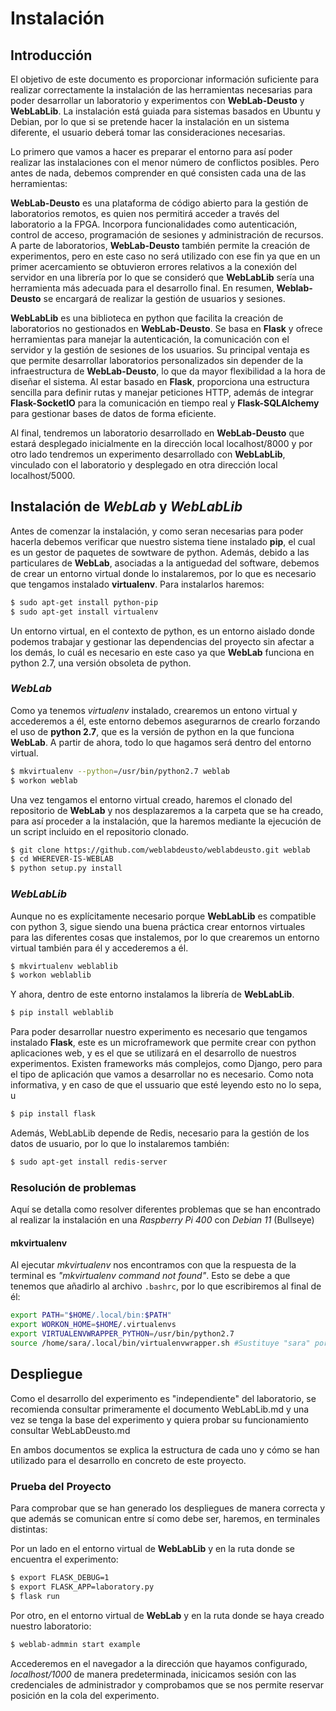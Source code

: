 # Instalación

## Introducción
El objetivo de este documento es proporcionar información suficiente para realizar correctamente la instalación de las herramientas necesarias para poder desarrollar un laboratorio y experimentos con **WebLab-Deusto** y **WebLabLib**. La instalación está guiada para sistemas basados en Ubuntu y Debian, por lo que si se pretende hacer la instalación en un sistema diferente, el usuario deberá tomar las consideraciones necesarias.

Lo primero que vamos a hacer es preparar el entorno para así poder realizar las instalaciones con el menor número de conflictos posibles. Pero antes de nada, debemos comprender en qué consisten cada una de las herramientas:

**WebLab-Deusto** es una plataforma de código abierto para la gestión de laboratorios remotos, es quien nos permitirá acceder a través del laboratorio a la FPGA. Incorpora funcionalidades como autenticación, control de acceso, programación de sesiones y administración de recursos. A parte de laboratorios, **WebLab-Deusto** también permite la creación de experimentos, pero en este caso no será utilizado con ese fin ya que en un primer acercamiento se obtuvieron errores relativos a la conexión del servidor en una librería por lo que se consideró que **WebLabLib** sería una herramienta más adecuada para el desarrollo final. En resumen, **Weblab-Deusto** se encargará de realizar la gestión de usuarios y sesiones. 

**WebLabLib** es una biblioteca en python que facilita la creación de laboratorios no gestionados en **WebLab-Deusto**. Se basa en **Flask** y ofrece herramientas para manejar la autenticación, la comunicación con el servidor y la gestión de sesiones de los usuarios. Su principal ventaja es que permite desarrollar laboratorios personalizados sin depender de la infraestructura de **WebLab-Deusto**, lo que da mayor flexibilidad a la hora de diseñar el sistema. Al estar basado en **Flask**, proporciona una estructura sencilla para definir rutas y manejar peticiones HTTP, además de integrar **Flask-SocketIO** para la comunicación en tiempo real y **Flask-SQLAlchemy** para gestionar bases de datos de forma eficiente.  

Al final, tendremos un laboratorio desarrollado en **WebLab-Deusto** que estará desplegado inicialmente en la dirección local localhost/8000 y por otro lado tendremos un experimento desarrollado con **WebLabLib**, vinculado con el laboratorio y desplegado en otra dirección local localhost/5000.

## Instalación de *WebLab* y *WebLabLib* 
Antes de comenzar la instalación, y como seran necesarias para poder hacerla debemos verificar que nuestro sistema tiene instalado **pip**, el cual es un gestor de paquetes de sowtware de python. Además, debido a las particulares de **WebLab**, asociadas a la antiguedad del software, debemos de crear un entorno virtual donde lo instalaremos, por lo que es necesario que tengamos instalado **virtualenv**. Para instalarlos haremos:

```bash
$ sudo apt-get install python-pip
$ sudo apt-get install virtualenv
```

Un entorno virtual, en el contexto de python, es un entorno aislado donde podemos trabajar y gestionar las dependencias del proyecto sin afectar a los demás, lo cuál es necesario en este caso ya que **WebLab** funciona en python 2.7, una versión obsoleta de python.

### *WebLab*
Como ya tenemos *virtualenv* instalado, crearemos un entono virtual y accederemos a él, este entorno debemos asegurarnos de crearlo forzando el uso de **python 2.7**, que es la versión de python en la que funciona **WebLab**. A partir de ahora, todo lo que hagamos será dentro del entorno virtual.
``` bash
$ mkvirtualenv --python=/usr/bin/python2.7 weblab
$ workon weblab
```
Una vez tengamos el entorno virtual creado, haremos el clonado del repositorio de **WebLab** y nos desplazaremos a la carpeta que se ha creado, para así proceder a la instalación, que la haremos mediante la ejecución de un script incluido en el repositorio clonado.
``` bash
$ git clone https://github.com/weblabdeusto/weblabdeusto.git weblab
$ cd WHEREVER-IS-WEBLAB
$ python setup.py install
```

### *WebLabLib*
Aunque no es explícitamente necesario porque **WebLabLib** es compatible con python 3, sigue siendo una buena práctica crear entornos virtuales para las diferentes cosas que instalemos, por lo que crearemos un entorno virtual también para él y accederemos a él.
``` bash
$ mkvirtualenv weblablib
$ workon weblablib
```
Y ahora, dentro de este entorno instalamos la librería de **WebLabLib**.
``` bash
$ pip install weblablib
```
Para poder desarrollar nuestro experimento es necesario que tengamos instalado **Flask**, este es un microframework que permite crear con python aplicaciones web, y es el que se utilizará en el desarrollo de nuestros experimentos. Existen frameworks más complejos, como Django, pero para el tipo de aplicación que vamos a desarrollar no es necesario. 
Como nota informativa, y en caso de que el ussuario que esté leyendo esto no lo sepa, u
``` bash 
$ pip install flask
```

Además, WebLabLib depende de Redis, necesario para la gestión de los datos de usuario, por lo que lo instalaremos también:
``` bash
$ sudo apt-get install redis-server
```

### Resolución de problemas
Aquí se detalla como resolver diferentes problemas que se han encontrado al realizar la instalación en una *Raspberry Pi 400* con *Debian 11* (Bullseye)
#### mkvirtualenv
Al ejecutar *mkvirtualenv* nos encontramos con que la respuesta de la terminal es *"mkvirtualenv command not found"*. Esto se debe a que tenemos que añadirlo al archivo `.bashrc`, por lo que escribiremos al final de él:
``` bash
export PATH="$HOME/.local/bin:$PATH"
export WORKON_HOME=$HOME/.virtualenvs
export VIRTUALENVWRAPPER_PYTHON=/usr/bin/python2.7
source /home/sara/.local/bin/virtualenvwrapper.sh #Sustituye "sara" por tu usuario
```
## Despliegue
Como el desarrollo del experimento es "independiente" del laboratorio, se recomienda consultar primeramente el documento WebLabLib.md y una vez se tenga la base del experimento y quiera probar su funcionamiento consultar WebLabDeusto.md

En ambos documentos se explica la estructura de cada uno y cómo se han utilizado para el desarrollo en concreto de este proyecto.

### **Prueba del Proyecto** 
Para comprobar que se han generado los despliegues de manera correcta y que además se comunican entre sí como debe ser, haremos, en terminales distintas:

Por un lado en el entorno virtual de **WebLabLib** y en la ruta donde se encuentra el experimento:

``` bash
$ export FLASK_DEBUG=1
$ export FLASK_APP=laboratory.py
$ flask run
```  
Por otro, en el entorno virtual de **WebLab** y en la ruta donde se haya creado nuestro laboratorio:

``` bash
$ weblab-admmin start example
```
Accederemos en el navegador a la dirección que hayamos configurado, *localhost/1000* de manera predeterminada, inicicamos sesión con las credenciales de administrador y comprobamos que se nos permite reservar posición en la cola del experimento.


